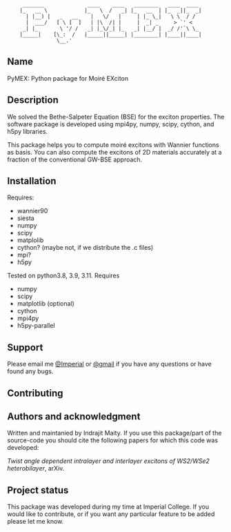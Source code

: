 
```
     _______              ____    ____   ________   ____  ____
    |_   __ \            |_   \  /   _| |_   __  | |_  _||_  _|
      | |__) |   _   __    |   \/   |     | |_ \_|   \ \  / /
      |  ___/   [ \ [  ]   | |\  /| |     |  _| _     > `' <
     _| |_       \ '/ /   _| |_\/_| |_   _| |__/ |  _/ /'`\ \_
    |_____|    [\_:  /   |_____||_____| |________| |____||____|
                \__.'
```

## Name

PyMEX: Python package for Moiré EXciton


## Description

We solved the Bethe-Salpeter Equation (BSE) for the exciton properties. The
software package is developed using mpi4py, numpy, scipy, cython, and h5py
libraries. 

This package helps you to compute moiré excitons with Wannier
functions as basis. You can also compute the excitons of 2D
materials accurately at a fraction of the conventional GW-BSE
approach.

## Installation

Requires:
- wannier90
- siesta
- numpy
- scipy
- matplolib
- cython? (maybe not, if we distribute the .c files)
- mpi?
- h5py

Tested on python3.8, 3.9, 3.11.
Requires  
 + numpy
 + scipy
 + matplotlib (optional)
 + cython
 + mpi4py
 + h5py-parallel

## Support

Please email me [@Imperial](mailto:i.maity@imperial.ac.uk) or
[@gmail](mailto:indrajit.maity02@gmail.com) if you have any
questions or have found any bugs.

## Contributing

## Authors and acknowledgment
Written and maintanied by Indrajit Maity. If you use this
package/part of the source-code you should cite the following
papers for which this code was developed:

*Twist angle dependent intralayer and interlayer excitons of WS2/WSe2 heterobilayer*, arXiv. 


## Project status
This package was developed during my time at Imperial College. If you would like to contribute, or if you want any particular feature to be added please let me know.
